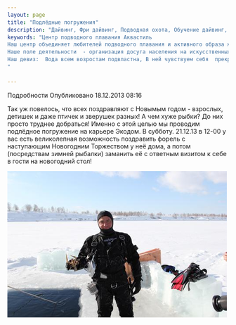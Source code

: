 ```yaml
---
layout: page
title: "Подлёдные погружения"
description: "Дайвинг, Фри дайвинг, Подводная охота, Обучение дайвинг, Сертификат дайвинг"
keywords: "Центр подводного плавания Аквастиль
Наш центр объединяет любителей подводного плавания и активного образа жизни.
Наше поле деятельности  - организация досуга населения на искусственных и естественных водоёмах.
Наш девиз:  Вода всем возростам подвластна, В ней чувствуем себя  прекрасно!
"

---
```


Подробности
     Опубликовано 18.12.2013 08:16 

Так уж повелось, что всех поздравляют с Новымым годом - взрослых, детишек и даже птичек и зверушек разных! А чем хуже рыбки? До них просто труднее добраться! Именно с этой целью мы проводим подлёдное погружение на карьере Экодом. В субботу. 21.12.13 в 12-00 у вас есть великолепная возможность поздравить форель с наступающим Новогодним Торжеством у неё дома, а потом (посредствам зимней рыбалки) заманить её с ответным визитом к себе в гости на новогодний стол!

![](/images/ice_diving/IMG_3366.JPG)